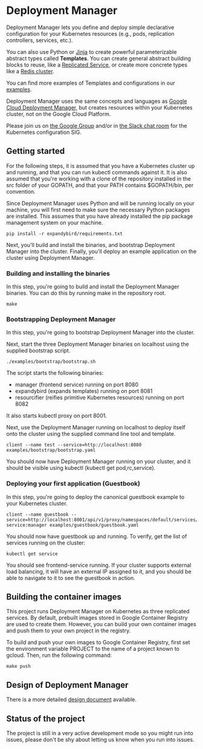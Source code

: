 # Deployment Manager

Deployment Manager lets you define and deploy simple declarative configuration
for your Kubernetes resources (e.g., pods, replication controllers, services, etc.).

You can also use Python or [Jinja](http://jinja.pocoo.org/) to create powerful
parameterizable abstract types called **Templates**. You can create general
abstract building blocks to reuse, like a
[Replicated Service](examples/guestbook/replicatedservice.py), or create
more concrete types like a [Redis cluster](examples/guestbook/redis.jinja).

You can find more examples of Templates and configurations in our
[examples](examples).

Deployment Manager uses the same concepts and languages as
[Google Cloud Deployment Manager](https://cloud.google.com/deployment-manager/overview),
but creates resources within your Kubernetes cluster, not on the Google Cloud Platform.

Please join us on [the Google Group](https://groups.google.com/forum/#!forum/kubernetes-sig-config) and/or in [the Slack chat room](https://kubernetes.slack.com/messages/sig-configuration/) for the
Kubernetes configuration SIG.

## Getting started

For the following steps, it is assumed that you have a Kubernetes cluster up
and running, and that you can run kubectl commands against it. It is also
assumed that you're working with a clone of the repository installed in the src
folder of your GOPATH, and that your PATH contains $GOPATH/bin, per convention.

Since Deployment Manager uses Python and will be running locally on your
machine, you will first need to make sure the necessary Python packages are
installed. This assumes that you have already installed the pip package
management system on your machine.

```
pip install -r expandybird/requirements.txt
```

Next, you'll build and install the binaries, and bootstrap Deployment Manager
into the cluster. Finally, you'll deploy an example application on the
cluster using Deployment Manager.

### Building and installing the binaries

In this step, you're going to build and install the Deployment Manager binaries.
You can do this by running make in the repository root.

```
make
```

### Bootstrapping Deployment Manager

In this step, you're going to bootstrap Deployment Manager into the cluster.

Next, start the three Deployment Manager binaries on localhost using the supplied
bootstrap script.

```
./examples/bootstrap/bootstrap.sh
```

The script starts the following binaries:
* manager (frontend service) running on port 8080
* expandybird (expands templates) running on port 8081
* resourcifier (reifies primitive Kubernetes resources) running on port 8082

It also starts kubectl proxy on port 8001.

Next, use the Deployment Manager running on localhost to deploy itself onto the
cluster using the supplied command line tool and template.

```
client --name test --service=http://localhost:8080 examples/bootstrap/bootstrap.yaml
```

You should now have Deployment Manager running on your cluster, and it should be
visible using kubectl (kubectl get pod,rc,service).

### Deploying your first application (Guestbook)

In this step, you're going to deploy the canonical guestbook example to your
Kubernetes cluster.

```
client --name guestbook --service=http://localhost:8001/api/v1/proxy/namespaces/default/services/manager-service:manager examples/guestbook/guestbook.yaml
```

You should now have guestbook up and running. To verify, get the list of services
running on the cluster:

```
kubectl get service
```

You should see frontend-service running. If your cluster supports external
load balancing, it will have an external IP assigned to it, and you should be 
able to navigate to it to see the guestbook in action.

## Building the container images

This project runs Deployment Manager on Kubernetes as three replicated services.
By default, prebuilt images stored in Google Container Registry are used to create
them. However, you can build your own container images and push them to your own
project in the registry. 

To build and push your own images to Google Container Registry, first set the
environment variable PROJECT to the name of a project known to gcloud. Then, run
the following command:

```
make push
```

## Design of Deployment Manager

There is a more detailed [design document](https://github.com/kubernetes/deployment-manager/blob/master/docs/design/design.md)
available.

## Status of the project

The project is still in a very active development mode so you might run into issues,
please don't be shy about letting us know when you run into issues.


